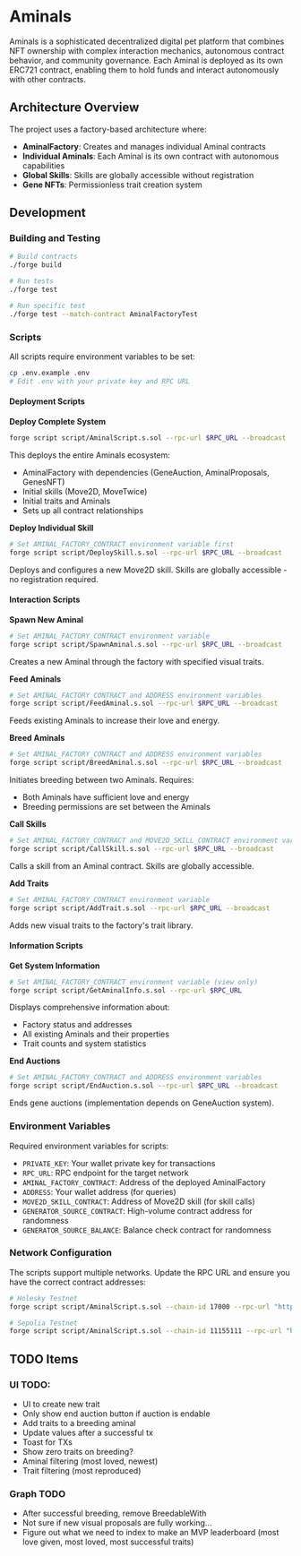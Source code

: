 # Aminals

Aminals is a sophisticated decentralized digital pet platform that combines NFT ownership with complex interaction mechanics, autonomous contract behavior, and community governance. Each Aminal is deployed as its own ERC721 contract, enabling them to hold funds and interact autonomously with other contracts.

## Architecture Overview

The project uses a factory-based architecture where:
- **AminalFactory**: Creates and manages individual Aminal contracts
- **Individual Aminals**: Each Aminal is its own contract with autonomous capabilities
- **Global Skills**: Skills are globally accessible without registration
- **Gene NFTs**: Permissionless trait creation system

## Development

### Building and Testing

```bash
# Build contracts
./forge build

# Run tests
./forge test

# Run specific test
./forge test --match-contract AminalFactoryTest
```

### Scripts

All scripts require environment variables to be set:

```bash
cp .env.example .env
# Edit .env with your private key and RPC URL
```

#### Deployment Scripts

**Deploy Complete System**
```bash
forge script script/AminalScript.s.sol --rpc-url $RPC_URL --broadcast
```

This deploys the entire Aminals ecosystem:
- AminalFactory with dependencies (GeneAuction, AminalProposals, GenesNFT)
- Initial skills (Move2D, MoveTwice)
- Initial traits and Aminals
- Sets up all contract relationships

**Deploy Individual Skill**
```bash
# Set AMINAL_FACTORY_CONTRACT environment variable first
forge script script/DeploySkill.s.sol --rpc-url $RPC_URL --broadcast
```

Deploys and configures a new Move2D skill. Skills are globally accessible - no registration required.

#### Interaction Scripts

**Spawn New Aminal**
```bash
# Set AMINAL_FACTORY_CONTRACT environment variable
forge script script/SpawnAminal.s.sol --rpc-url $RPC_URL --broadcast
```

Creates a new Aminal through the factory with specified visual traits.

**Feed Aminals**
```bash
# Set AMINAL_FACTORY_CONTRACT and ADDRESS environment variables
forge script script/FeedAminal.s.sol --rpc-url $RPC_URL --broadcast
```

Feeds existing Aminals to increase their love and energy.

**Breed Aminals**
```bash
# Set AMINAL_FACTORY_CONTRACT and ADDRESS environment variables
forge script script/BreedAminal.s.sol --rpc-url $RPC_URL --broadcast
```

Initiates breeding between two Aminals. Requires:
- Both Aminals have sufficient love and energy
- Breeding permissions are set between the Aminals

**Call Skills**
```bash
# Set AMINAL_FACTORY_CONTRACT and MOVE2D_SKILL_CONTRACT environment variables
forge script script/CallSkill.s.sol --rpc-url $RPC_URL --broadcast
```

Calls a skill from an Aminal contract. Skills are globally accessible.

**Add Traits**
```bash
# Set AMINAL_FACTORY_CONTRACT environment variable
forge script script/AddTrait.s.sol --rpc-url $RPC_URL --broadcast
```

Adds new visual traits to the factory's trait library.

#### Information Scripts

**Get System Information**
```bash
# Set AMINAL_FACTORY_CONTRACT environment variable (view only)
forge script script/GetAminalInfo.s.sol --rpc-url $RPC_URL
```

Displays comprehensive information about:
- Factory status and addresses
- All existing Aminals and their properties
- Trait counts and system statistics

**End Auctions**
```bash
# Set AMINAL_FACTORY_CONTRACT and ADDRESS environment variables
forge script script/EndAuction.s.sol --rpc-url $RPC_URL --broadcast
```

Ends gene auctions (implementation depends on GeneAuction system).

### Environment Variables

Required environment variables for scripts:

- `PRIVATE_KEY`: Your wallet private key for transactions
- `RPC_URL`: RPC endpoint for the target network
- `AMINAL_FACTORY_CONTRACT`: Address of the deployed AminalFactory
- `ADDRESS`: Your wallet address (for queries)
- `MOVE2D_SKILL_CONTRACT`: Address of Move2D skill (for skill calls)
- `GENERATOR_SOURCE_CONTRACT`: High-volume contract address for randomness
- `GENERATOR_SOURCE_BALANCE`: Balance check contract for randomness

### Network Configuration

The scripts support multiple networks. Update the RPC URL and ensure you have the correct contract addresses:

```bash
# Holesky Testnet
forge script script/AminalScript.s.sol --chain-id 17000 --rpc-url "https://ethereum-holesky.publicnode.com" --broadcast

# Sepolia Testnet  
forge script script/AminalScript.s.sol --chain-id 11155111 --rpc-url "https://ethereum-sepolia.publicnode.com" --broadcast
```

## TODO Items

### UI TODO:
- UI to create new trait
- Only show end auction button if auction is endable
- Add traits to a breeding aminal
- Update values after a successful tx
- Toast for TXs
- Show zero traits on breeding?
- Aminal filtering (most loved, newest)
- Trait filtering (most reproduced)

### Graph TODO
- After successful breeding, remove BreedableWith
- Not sure if new visual proposals are fully working...
- Figure out what we need to index to make an MVP leaderboard (most love given, most loved, most successful traits)
